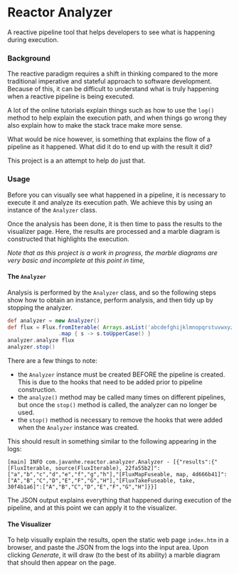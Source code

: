 # Reactor Analyzer
A reactive pipeline tool that helps developers to see what is happening during execution.

### Background
The reactive paradigm requires a shift in thinking compared to the more traditional imperative and stateful approach to software development.
Because of this, it can be difficult to understand what is truly happening when a reactive pipeline is being executed.

A lot of the online tutorials explain things such as how to use the `log()` method to help explain the execution path, and when things go wrong they also explain how to make the stack trace make more sense.

What would be nice however, is something that explains the flow of a pipeline as it happened. What did it do to end up with the result it did?

This project is a an attempt to help do just that.

### Usage
Before you can visually see what happened in a pipeline, it is necessary to execute it and analyze its execution path.
We achieve this by using an instance of the `Analyzer` class.

Once the analysis has been done, it is then time to pass the results to the visualizer page. Here, the results are processed
and a marble diagram is constructed that highlights the execution.

_Note that as this project is a work in progress, the marble diagrams are *very* basic and incomplete at this point in time,_ 

#### The `Analyzer`

Analysis is performed by the `Analyzer` class, and so the following steps show how to obtain an instance, perform analysis, and then tidy up by stopping the analyzer.

```groovy
def analyzer = new Analyzer() 
def flux = Flux.fromIterable( Arrays.asList('abcdefghijklmnopqrstuvwxyz'.split('')) )
                .map { s -> s.toUpperCase() }
analyzer.analyze flux
analyzer.stop() 
```

There are a few things to note:
- the `Analyzer` instance must be created BEFORE the pipeline is created.
This is due to the hooks that need to be added prior to pipeline construction. 
- the `analyze()` method may be called many times on different pipelines, but once the `stop()` method is called, the analyzer can no longer be used.
- the `stop()` method is necessary to remove the hooks that were added when the `Analyzer` instance was created. 

This should result in something similar to the following appearing in the logs:

```text
[main] INFO com.javanhe.reactor.analyzer.Analyzer - [{"results":{"[FluxIterable, source(FluxIterable), 22fa55b2]":["a","b","c","d","e","f","g","h"],"[FluxMapFuseable, map, 4d666b41]":["A","B","C","D","E","F","G","H"],"[FluxTakeFuseable, take, 30f4b1a6]":["A","B","C","D","E","F","G","H"]}}]
```

The JSON output explains everything that happened during execution of the pipeline, and at this point we can apply it to the visualizer.

#### The Visualizer
To help visually explain the results, open the static web page `index.htm` in a browser, and paste the JSON from the logs into the input area.
Upon clicking *Generate*, it will draw (to the best of its ability) a marble diagram that should then appear on the page.  
